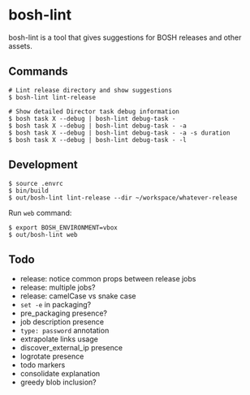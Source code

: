 # bosh-lint

bosh-lint is a tool that gives suggestions for BOSH releases and other assets.

## Commands

```
# Lint release directory and show suggestions
$ bosh-lint lint-release

# Show detailed Director task debug information
$ bosh task X --debug | bosh-lint debug-task -
$ bosh task X --debug | bosh-lint debug-task - -a
$ bosh task X --debug | bosh-lint debug-task - -a -s duration
$ bosh task X --debug | bosh-lint debug-task - -l
```

## Development

```
$ source .envrc
$ bin/build
$ out/bosh-lint lint-release --dir ~/workspace/whatever-release
```

Run `web` command:

```
$ export BOSH_ENVIRONMENT=vbox
$ out/bosh-lint web
```

## Todo

- release: notice common props between release jobs
- release: multiple jobs?
- release: camelCase vs snake case
- `set -e` in packaging?
- pre_packaging presence?
- job description presence
- `type: password` annotation
- extrapolate links usage
- discover_external_ip presence
- logrotate presence
- todo markers
- consolidate explanation
- greedy blob inclusion?

